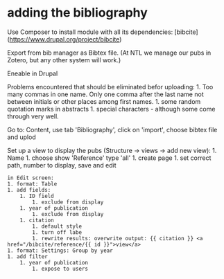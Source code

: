 # adding the bibliography

Use Composer to install module with all its dependencies:
[bibcite] (https://www.drupal.org/project/bibcite)
 
Export from bib manager as Bibtex file. (At NTL we manage our pubs in Zotero, but any other system will work.)

Eneable in Drupal

Problems encountered that should be eliminated befor uploading:
	1. Too many commas in one name. Only one comma after the last name not between initials or other places among first names.
	1. some random quotation marks in abstracts
	1. special characters - although some come through very well.
	
Go to: Content, use tab 'Bibliography', click on 'import', choose bibtex file and uplod

Set up a view to display the pubs (Structure -> views -> add new view):
	1. Name
	1. choose show 'Reference' type 'all'
	1. create page
	1. set correct path, number to display, save and edit
	
	in Edit screen:
	1. format: Table
	1. add fields:
		1. ID field
			1. exclude from display
		1. year of publication
			1. exclude from display
		1. citation
			1. default style
			1. turn off labe
			1. rewrite results: overwrite output: {{ citation }} <a href="/bibcite/reference/{{ id }}">view</a>
	1. format: Settings: Group by year
	1. add filter
		1. year of publication
			1. expose to users
		

